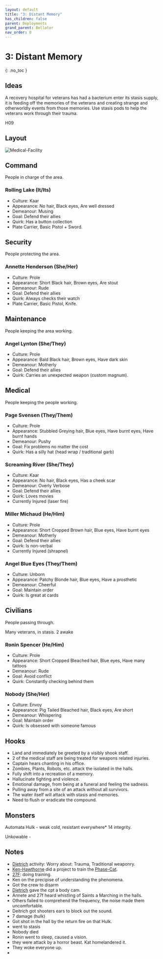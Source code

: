 ```yaml
---
layout: default
title: "3: Distant Memory"
has_children: false
parent: Deployments
grand_parent: Bellator
nav_order: 0
---
```

# 3: Distant Memory
{: .no_toc }

## Ideas
A recovery hospital for veterans has had a bacterium enter its stasis supply, it is feeding off the memories of the veterans and creating strange and otherworldly events from those memories. Use stasis pods to help the veterans work through their trauma.

H09

## Layout
![Medical-Facility](Game/Blocks/Medical-Facility)

## Command
People in charge of the area.
### Rolling Lake (It/Its)
* Culture: Kaar
* Appearance: No hair, Black eyes, Are well dressed 
* Demeanour: Musing
* Goal: Defend their allies
* Quirk: Has a button collection
* Plate Carrier, Basic Pistol + Sword.

## Security
People protecting the area.
### Annette Henderson (She/Her)
* Culture: Prole
* Appearance: Short Black hair, Brown eyes, Are stout 
* Demeanour: Rude
* Goal: Defend their allies
* Quirk: Always checks their watch
* Plate Carrier, Basic Pistol, Knife.
## Maintenance
People keeping the area working.
### Angel Lynton (She/They)
* Culture: Prole
* Appearance: Bald Black hair, Brown eyes, Have dark skin 
* Demeanour: Motherly
* Goal: Defend their allies
* Quirk: Carries an unexpected weapon (custom magnum).
## Medical
People keeping the people working.
### Page Svensen (They/Them)
* Culture: Prole
* Appearance: Stubbled Greying hair, Blue eyes, Have burnt eyes, Have burnt hands 
* Demeanour: Pushy
* Goal: Fix problems no matter the cost
* Quirk: Has a silly hat (head wrap / traditional garb)

### Screaming River (She/They)
* Culture: Kaar
* Appearance: No hair, Black eyes, Has a cheek scar 
* Demeanour: Overly Verbose
* Goal: Defend their allies
* Quirk: Loves movies
* Currently Injured (laser fire)

### Miller Michaud (He/Him)
* Culture: Prole
* Appearance: Short Cropped Brown hair, Blue eyes, Have burnt eyes 
* Demeanour: Motherly
* Goal: Defend their allies
* Quirk: Is non-verbal
* Currently Injured (shrapnel)

### Angel Blue Eyes (They/Them)
* Culture: Unborn
* Appearance: Patchy Blonde hair, Blue eyes, Have a prosthetic 
* Demeanour: Cheerful
* Goal: Maintain order
* Quirk: Is great at cards
## Civilians
People passing through.

Many veterans, in stasis. 2 awake
### Ronin Spencer (He/Him)
* Culture: Prole
* Appearance: Short Cropped Bleached hair, Blue eyes, Have many tattoos 
* Demeanour: Rude
* Goal: Avoid conflict
* Quirk: Constantly checking behind them

### Nobody (She/Her)
* Culture: Envoy
* Appearance: Pig Tailed Bleached hair, Black eyes, Are short 
* Demeanour: Whispering
* Goal: Maintain order
* Quirk: Is obsessed with someone famous

## Hooks
* Land and immediately be greeted by a visibly shook staff.
* 2 of the medical staff are being treated for weapons related injuries.
* Captain hears chanting in his office.
* Zombies, Plants, Robots, etc. attack the isolated in the halls.
* Fully shift into a recreation of a memory.
* Hallucinate fighting and violence.
* Emotional damage, from being at a funeral and feeling the sadness.
* Pulling away from a site of an attack without all survivors.
* The water itself will attack with stasis and memories.
* Need to flush or eradicate the compound.

## Monsters
Automata Hulk - weak cold, resistant everywhere* 
14 integrity.

Unkowable - 

## Notes
* [Dietrich](Game/Bellator/Players/Dietrich) activity: Worry about: Trauma, Traditional weaponry.
* [Ken-Hawthorne](Game/Bellator/Players/Ken-Hawthorne) did a project to train the [Phase-Cat](Game/Creatures/Phase-Cat).
* [27F](Game/Bellator/Players/27F): doing training.
* Ken on the precipise of understanding the phenomena.
* Got the crew to disarm
* [Dietrich](Game/Bellator/Players/Dietrich.md) gave the cpt a body cam.
* Annete and 27f heard whistling of Saints a Marching in the halls.
* Others failed to comprehend the frequency, the noise made them uncomfortable.
* Deitrich got shooters ears to block out the sound.
* 7 damage (hulk)
* Got shot in the hall by the return fire on that Hulk.
* went to stasis
* Nobody died
* Ronin went to sleep, caused a vision.
* they were attack by a horror beast. Kat homelandered it.
* They woke everyone up.
* 